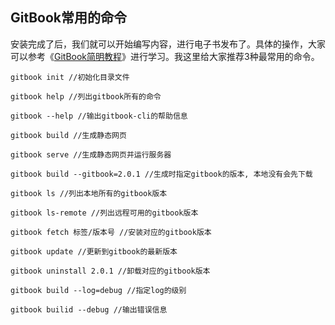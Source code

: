 ## GitBook常用的命令

安装完成了后，我们就可以开始编写内容，进行电子书发布了。具体的操作，大家可以参考《[GitBook简明教程](http://www.chengweiyang.cn/gitbook/installation/README.html)》进行学习。我这里给大家推荐3种最常用的命令。

`gitbook init //初始化目录文件`

`gitbook help //列出gitbook所有的命令`

`gitbook --help //输出gitbook-cli的帮助信息`

`gitbook build //生成静态网页`

`gitbook serve //生成静态网页并运行服务器`

`gitbook build --gitbook=2.0.1 //生成时指定gitbook的版本, 本地没有会先下载`

`gitbook ls //列出本地所有的gitbook版本`

`gitbook ls-remote //列出远程可用的gitbook版本`

`gitbook fetch 标签/版本号 //安装对应的gitbook版本`

`gitbook update //更新到gitbook的最新版本`

`gitbook uninstall 2.0.1 //卸载对应的gitbook版本`

`gitbook build --log=debug //指定log的级别`

`gitbook builid --debug //输出错误信息`

